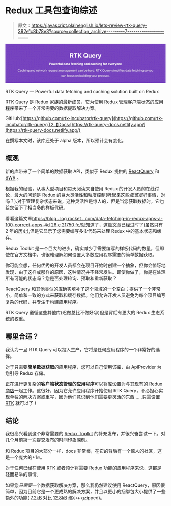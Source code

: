 # Redux 工具包查询综述

> 原文：<https://javascript.plainenglish.io/lets-review-rtk-query-392e1c8b78e3?source=collection_archive---------7----------------------->

![](img/cc3d382dd5ba65dc11fb5101df01c875.png)

RTK Query — Powerful data fetching and caching solution built on Redux

RTK Query 是 Redux 家族的最新成员，它为使用 Redux 管理客户端状态的应用程序带来了一个非常需要的数据提取解决方案。

GitHub:[https://github.com/rtk-incubator/rtk-query](https://github.com/rtk-incubator/rtk-query)T2【Docs:[https://rtk-query-docs.netlify.app/](https://rtk-query-docs.netlify.app/)

在撰写本文时，该库还处于 alpha 版本，所以预计会有变化。

## 概观

新的库带来了一个简单的数据获取 API，类似于 Redux 提供的 [ReactQuery](https://react-query.tanstack.com/) 和 [SWR](https://swr.vercel.app/) 。

根据我的经验，从事大型项目和每天阅读来自使用 Redux 的开发人员的在线讨论，最大的问题是 Redux 的巨大灵活性和粒度控制(听起来这些*应该是*好事情，对吗？).对于管理复杂状态来说，这种灵活性是惊人的，但是当您获取数据时，它也给您留下了相当多的样板代码。

看看这篇文章[https://blog . log rocket . com/data-fetching-in-redux-apps-a-100-correct-apps-4d 26 e 21750 fc/](https://blog.logrocket.com/data-fetching-in-redux-apps-a-100-correct-approach-4d26e21750fc/)就知道了，这篇文章已经过时了(虽然只有 2 年的历史),但是它显示了您需要编写多少代码来处理 Redux 中的基本状态和缓存。

Redux Toolkit 是一个巨大的进步，确实减少了需要编写的样板代码的数量，但即使在官方文档中，也很难理解如何设置大多数应用程序需要的简单数据获取。

你可能会想，任何优秀的开发人员都会在项目开始时创建一个抽象，但你会惊讶地发现，由于这样或那样的原因，这种情况并不经常发生。即使你做了，你是在处理所有可能的状态吗？您是否处理轮询、预取和重新获取？

ReactQuery 和其他类似的库确实填补了这个领域的一个空白；提供了一个非常小，简单和一致的方式来获取和缓存数据。他们允许开发人员避免为每个项目编写复杂的代码，并专注于构建应用程序。

RTK Query 遵循这些其他库(迟做总比不做好😉)但是背后有更大的 Redux 生态系统的权重。

## **哪里合适？**

我认为一旦 RTK Query 可以投入生产，它将是任何应用程序的一个非常好的选择。

对于只需要**简单数据获取**的应用程序，您可以自己使用该库，由 ApiProvider 为您引导 Redux 存储。

正在进行更复杂的**客户端状态管理的应用程序**可以将库设置为[与其现有的 Redux 商店](https://rtk-query-docs.netlify.app/introduction/getting-started#add-the-service-to-your-store)一起工作。这很好，因为它允许应用程序开始使用 RTK Query，不必担心实现单独的解决方案或重写，因为他们意识到他们需要更灵活的东西……只需设置 [RTK](https://redux-toolkit.js.org/) 就可以了！

## 结论

我很高兴看到这个非常需要的 [Redux Toolkit](https://redux-toolkit.js.org/) 的补充发布，并很兴奋尝试一下。对几个月前第一次提交发布的时间印象深刻。

和 Redux 项目的大部分一样，docs 非常棒，在它的背后有一个惊人的社区，这是一个庞大的+1🔥。

对于任何已经在使用 RTK 或者预计将需要 Redux 功能的应用程序来说，这都是轻而易举的事情。

如果您*只需要*一个数据获取解决方案，那么我仍然建议使用 ReactQuery，原因很简单，因为目前它是一个更成熟的解决方案，并且以更小的捆绑包大小提供了一些额外的功能( [7.2kB](https://bundlephobia.com/result?p=react-query@2.26.3) 对比 [12.8kB](https://bundlephobia.com/result?p=@rtk-incubator/rtk-query@0.1.0-alpha.0) 缩小+ gzipped)。